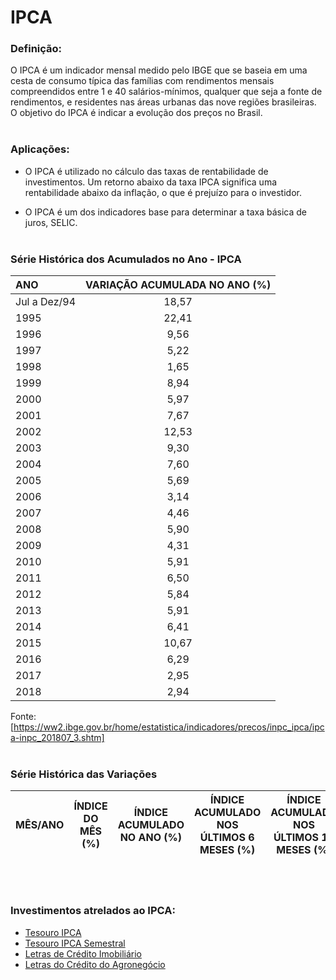 # IPCA

### Definição:

O IPCA é um indicador mensal medido pelo IBGE que se baseia em uma cesta de consumo típica das famílias com rendimentos mensais compreendidos entre 1 e 40 salários-mínimos, qualquer que seja a fonte de rendimentos, e residentes nas áreas urbanas das nove regiões brasileiras. O objetivo do IPCA é indicar a evolução dos preços no Brasil.
<br /> <br />

### Aplicações:

- O IPCA é utilizado no cálculo das taxas de rentabilidade de investimentos. Um retorno abaixo da taxa IPCA significa uma rentabilidade abaixo da inflação, o que é prejuízo para o investidor.

- O IPCA é um dos indicadores base para determinar a taxa básica de juros, SELIC.
<br /> <br />

### Série Histórica dos Acumulados no Ano - IPCA

| ANO            | VARIAÇÃO ACUMULADA NO ANO (%) |
|:-------------- |:-----------------------------:|
| Jul a Dez/94   | 18,57                         |
| 1995           | 22,41                         |
| 1996           | 9,56                          |
| 1997           | 5,22                          |
| 1998           | 1,65                          |
| 1999           | 8,94                          |
| 2000           | 5,97                          |
| 2001           | 7,67                          |
| 2002           | 12,53                         |
| 2003           | 9,30                          |
| 2004           | 7,60                          |
| 2005           | 5,69                          |
| 2006           | 3,14                          |
| 2007           | 4,46                          |
| 2008           | 5,90                          |
| 2009           | 4,31                          |
| 2010           | 5,91                          |
| 2011           | 6,50                          |
| 2012           | 5,84                          |
| 2013           | 5,91                          |
| 2014           | 6,41                          |
| 2015           | 10,67                         |
| 2016           | 6,29                          |
| 2017           | 2,95                          |
| 2018           | 2,94                          |


Fonte: [https://ww2.ibge.gov.br/home/estatistica/indicadores/precos/inpc_ipca/ipca-inpc_201807_3.shtm]
<br /> <br />

### Série Histórica das Variações
| MÊS/ANO	| ÍNDICE DO MÊS (%)	| ÍNDICE ACUMULADO NO ANO (%) |	ÍNDICE ACUMULADO NOS ÚLTIMOS 6 MESES (%) |ÍNDICE ACUMULADO NOS ÚLTIMOS 12 MESES (%) |
|:-------:|:-----------------:|:---------------------------:|:----------------------------------------:|:-----------------------------------------:|
<br /> <br />

### Investimentos atrelados ao IPCA:
  - [Tesouro IPCA](tipos_investimento/TESOURO_DIRETO.md)
  - [Tesouro IPCA Semestral](tipos_investimento/TESOURO_DIRETO.md)
  - [Letras de Crédito Imobiliário](tipos_investimento/LETRAS_DE_CREDITO.md)
  - [Letras do Crédito do Agronegócio](tipos_investimento/LETRAS_DE_CREDITO.md)
